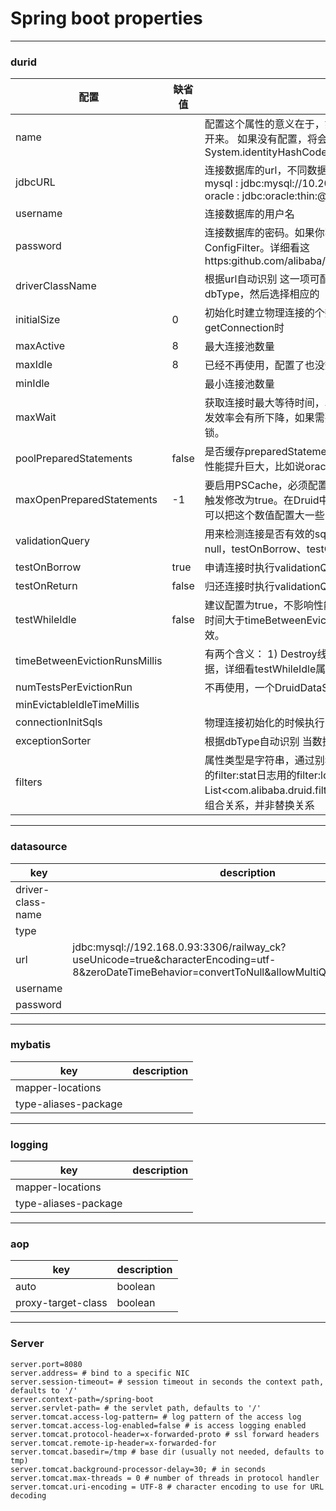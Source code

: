 <!--
 * @Descripttion: 
 * @version: 
 * @Author: fuanlei
 * @Date: 2019-10-23 16:53:39
 * @LastEditors: fuanlei
 * @LastEditTime: 2019-10-23 17:21:11
 -->
# Spring boot properties
----
### durid

|配置|	缺省值|	说明|
|---|--|---|
|name|	 	|配置这个属性的意义在于，如果存在多个数据源，监控的时候可以通过名字来区分开来。 如果没有配置，将会生成一个名字，格式是："DataSource-" + System.identityHashCode(this)
|jdbcURL|	 	|连接数据库的url，不同数据库不一样。例如： <br>mysql : jdbc:mysql://10.20.153.104:3306/druid2<br>oracle : jdbc:oracle:thin:@10.20.149.85:1521:ocnauto
|username|	 	|连接数据库的用户名
|password|	 	|连接数据库的密码。如果你不希望密码直接写在配置文件中，可以使用ConfigFilter。详细看这<a>https:github.com/alibaba/druid/wiki/%E4%BD%BF%E7%94%A8ConfigFilter</a>
|driverClassName|	|根据url自动识别	这一项可配可不配，如果不配置druid会根据url自动识别dbType，然后选择相应的|driverClassName(建议配置下)| |
|initialSize|	0	|初始化时建立物理连接的个数。初始化发生在显示调用init方法，或者第一次getConnection时
|maxActive|	8	|最大连接池数量
|maxIdle|	8	|已经不再使用，配置了也没效果
|minIdle|	 	|最小连接池数量
|maxWait|	 	|获取连接时最大等待时间，单位毫秒。配置了maxWait之后，缺省启用公平锁，并发效率会有所下降，如果需要可以通过配置useUnfairLock属性为true使用非公平锁。
|poolPreparedStatements|	false	|是否缓存preparedStatement，也就是PSCache。PSCache对支持游标的数据库性能提升巨大，比如说oracle。在mysql下建议关闭。
|maxOpenPreparedStatements|	-1	|要启用PSCache，必须配置大于0，当大于0时，poolPreparedStatements自动触发修改为true。在Druid中，不会存在Oracle下PSCache占用内存过多的问题，可以把这个数值配置大一些，比如说100
|validationQuery|	 	|用来检测连接是否有效的sql，要求是一个查询语句。如果validationQuery为null，testOnBorrow、testOnReturn、testWhileIdle都不会其作用。
|testOnBorrow|	true|	申请连接时执行validationQuery检测连接是否有效，做了这个配置会降低性能。
|testOnReturn|	false|	归还连接时执行validationQuery检测连接是否有效，做了这个配置会降低性能
|testWhileIdle|	false|	建议配置为true，不影响性能，并且保证安全性。申请连接的时候检测，如果空闲时间大于timeBetweenEvictionRunsMillis，执行validationQuery检测连接是否有效。
|timeBetweenEvictionRunsMillis|	 	|有两个含义： 1) Destroy线程会检测连接的间隔时间2) testWhileIdle的判断依据，详细看testWhileIdle属性的说明
|numTestsPerEvictionRun|	 	|不再使用，一个DruidDataSource只支持一个EvictionRun
|minEvictableIdleTimeMillis|	|| 	 
|connectionInitSqls|	 	|物理连接初始化的时候执行的sql
|exceptionSorter|	|根据dbType自动识别	当数据库抛出一些不可恢复的异常时，抛弃连接
|filters|	 	|属性类型是字符串，通过别名的方式配置扩展插件，常用的插件有： 监控统计用的filter:stat日志用的filter:log4j防御sql注入的filter:wallproxyFilters	 	类型是List<com.alibaba.druid.filter.Filter>，如果同时配置了filters和proxyFilters，是组合关系，并非替换关系

-----

### datasource
|key|description|
|---|---|
|driver-class-name |    |
|type||
|url|jdbc:mysql://192.168.0.93:3306/railway_ck?useUnicode=true&characterEncoding=utf-8&zeroDateTimeBehavior=convertToNull&allowMultiQueries=true&serverT|
|username||
|password||

-----

### mybatis
|key|description|
|---|---|
|mapper-locations||
|type-aliases-package||

-----

### logging
|key|description|
|---|---|
|mapper-locations||
|type-aliases-package||


-----

### aop

|key|description|
|---|---|
|auto|boolean|
|proxy-target-class|boolean|

----

### Server
``` properties
server.port=8080
server.address= # bind to a specific NIC
server.session-timeout= # session timeout in seconds the context path, defaults to '/'
server.context-path=/spring-boot
server.servlet-path= # the servlet path, defaults to '/'
server.tomcat.access-log-pattern= # log pattern of the access log
server.tomcat.access-log-enabled=false # is access logging enabled
server.tomcat.protocol-header=x-forwarded-proto # ssl forward headers
server.tomcat.remote-ip-header=x-forwarded-for
server.tomcat.basedir=/tmp # base dir (usually not needed, defaults to tmp)
server.tomcat.background-processor-delay=30; # in seconds
server.tomcat.max-threads = 0 # number of threads in protocol handler
server.tomcat.uri-encoding = UTF-8 # character encoding to use for URL decoding
```